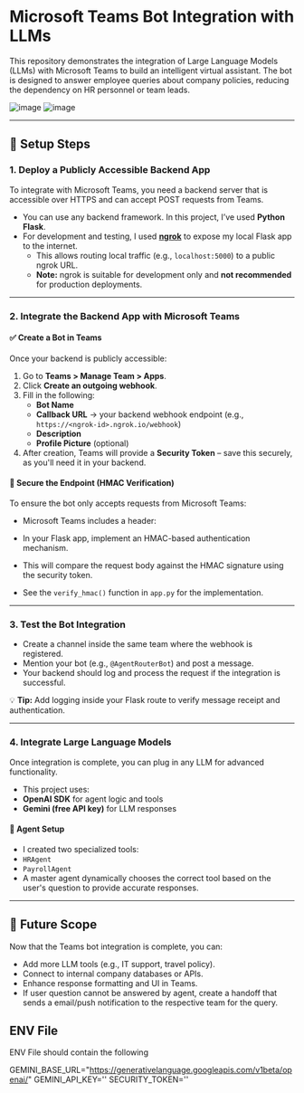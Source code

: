 # Microsoft Teams Bot Integration with LLMs

This repository demonstrates the integration of Large Language Models (LLMs) with Microsoft Teams to build an intelligent virtual assistant. The bot is designed to answer employee queries about company policies, reducing the dependency on HR personnel or team leads.

![image](https://github.com/user-attachments/assets/3b44ea74-7729-4566-b79d-c94f6bc17b56)
![image](https://github.com/user-attachments/assets/a7717edb-1ad4-4672-83bb-c272400cbc51)


---

## 🔧 Setup Steps

### 1. **Deploy a Publicly Accessible Backend App**

To integrate with Microsoft Teams, you need a backend server that is accessible over HTTPS and can accept POST requests from Teams.

- You can use any backend framework. In this project, I’ve used **Python Flask**.
- For development and testing, I used **[ngrok](https://ngrok.com/)** to expose my local Flask app to the internet.
  - This allows routing local traffic (e.g., `localhost:5000`) to a public ngrok URL.
  - **Note:** ngrok is suitable for development only and **not recommended** for production deployments.

---

### 2. **Integrate the Backend App with Microsoft Teams**

#### ✅ Create a Bot in Teams

Once your backend is publicly accessible:

1. Go to **Teams > Manage Team > Apps**.
2. Click **Create an outgoing webhook**.
3. Fill in the following:
   - **Bot Name**
   - **Callback URL** → your backend webhook endpoint (e.g., `https://<ngrok-id>.ngrok.io/webhook`)
   - **Description**
   - **Profile Picture** (optional)
4. After creation, Teams will provide a **Security Token** – save this securely, as you'll need it in your backend.


#### 🔐 Secure the Endpoint (HMAC Verification)

To ensure the bot only accepts requests from Microsoft Teams:

- Microsoft Teams includes a header:


- In your Flask app, implement an HMAC-based authentication mechanism.
- This will compare the request body against the HMAC signature using the security token.
- See the `verify_hmac()` function in `app.py` for the implementation.

---

### 3. **Test the Bot Integration**

- Create a channel inside the same team where the webhook is registered.
- Mention your bot (e.g., `@AgentRouterBot`) and post a message.
- Your backend should log and process the request if the integration is successful.

💡 **Tip:** Add logging inside your Flask route to verify message receipt and authentication.

---

### 4. **Integrate Large Language Models**

Once integration is complete, you can plug in any LLM for advanced functionality.

- This project uses:
- **OpenAI SDK** for agent logic and tools
- **Gemini (free API key)** for LLM responses

#### 🧠 Agent Setup

- I created two specialized tools:
- `HRAgent`
- `PayrollAgent`
- A master agent dynamically chooses the correct tool based on the user's question to provide accurate responses.

---

## 🚀 Future Scope

Now that the Teams bot integration is complete, you can:
- Add more LLM tools (e.g., IT support, travel policy).
- Connect to internal company databases or APIs.
- Enhance response formatting and UI in Teams.
- If user question cannot be answered by agent, create a handoff that sends a email/push notification to the respective team for the query.

## ENV File

ENV File should contain the following

GEMINI_BASE_URL="https://generativelanguage.googleapis.com/v1beta/openai/"
GEMINI_API_KEY='<your gemini api key>'
SECURITY_TOKEN='<your micrsoft bot token>'
